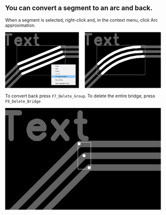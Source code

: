 ## You can convert a segment to an arc and back. 

When a segment is selected, right-click and, in the context menu, click Arc approximation. 

![You can convert a segment to an arc and back](pictures/arc_approx1.png)

To convert back press `F7_Delete_Group`. To delete the entire bridge, press `F9_Delete_Bridge`

![convert a segment to an arc and back](pictures/del_bridge.png)


